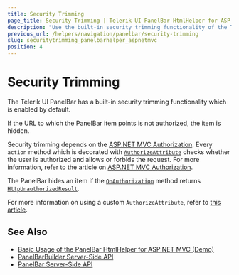 ```yaml
---
title: Security Trimming
page_title: Security Trimming | Telerik UI PanelBar HtmlHelper for ASP.NET MVC
description: "Use the built-in security trimming functionality of the Telerik UI PanelBar HtmlHelper for ASP.NET MVC."
previous_url: /helpers/navigation/panelbar/security-trimming
slug: securitytrimming_panelbarhelper_aspnetmvc
position: 4
---
```


# Security Trimming

The Telerik UI PanelBar has a built-in security trimming functionality which is enabled by default.

If the URL to which the PanelBar item points is not authorized, the item is hidden.

Security trimming depends on the [ASP.NET MVC Authorization](http://www.asp.net/mvc/tutorials/mvc-music-store/mvc-music-store-part-7). Every `action` method which is decorated with [`AuthorizeAttribute`](http://msdn.microsoft.com/en-us/library/system.web.mvc.authorizeattribute.aspx) checks whether the user is authorized and allows or forbids the request. For more information, refer to the article on [ASP.NET MVC Authorization](http://weblogs.asp.net/jgalloway/archive/2011/04/28/looking-at-how-asp-net-mvc-authorize-interacts-with-asp-net-forms-authorization.aspx).

The PanelBar hides an item if the [`OnAuthorization`](http://msdn.microsoft.com/en-us/library/system.web.mvc.authorizeattribute.onauthorization.aspx) method returns
[`HttpUnauthorizedResult`](http://msdn.microsoft.com/en-us/library/system.web.mvc.httpunauthorizedresult.aspx).

For more information on using a custom `AuthorizeAttribute`, refer to [this article](https://github.com/telerik/kendo-examples-asp-net-mvc/tree/master/kendo-menu-with-custom-authorization-attribute).

## See Also

* [Basic Usage of the PanelBar HtmlHelper for ASP.NET MVC (Demo)](https://demos.telerik.com/aspnet-mvc/panelbar)
* [PanelBarBuilder Server-Side API](http://docs.telerik.com/aspnet-mvc/api/Kendo.Mvc.UI.Fluent/PanelBarBuilder)
* [PanelBar Server-Side API](/api/panelbar)
